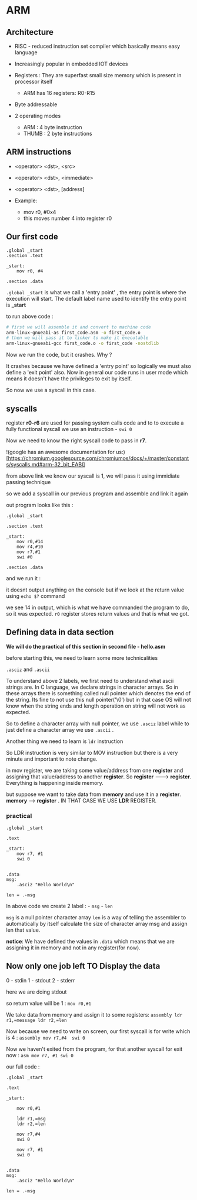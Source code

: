 # ARM 

## Architecture 
- RISC - reduced instruction set compiler which basically means easy language 
- Increasingly popular in embedded IOT devices 

- Registers : They are superfast small size memory which is present in processor itself 
    - ARM has 16 registers: R0-R15 
- Byte addressable 
- 2 operating modes 
    - ARM : 4 byte instruction 
    - THUMB : 2 byte instructions 


## ARM instructions 

- \<operator\> \<dst\>, \<src\> 
- \<operator\> \<dst\>, \<immediate\>
- \<operator\> \<dst\>, [address] 

- Example: 
    - mov r0, #0x4 
    - this moves number 4 into register r0 

## Our first code 

```assembly
.global _start
.section .text

_start:
    mov r0, #4

.section .data
```

`.global _start` is what we call a 'entry point' , the entry point is where the execution will start. The default label name used to identify the entry point is **\_start**


to run above code :
```sh
# first we will assemble it and convert to machine code  
arm-linux-gnueabi-as first_code.asm -o first_code.o 
# then we will pass it to linker to make it executable
arm-linux-gnueabi-gcc first_code.o -o first_code -nostdlib 
```

Now we run the code, but it crashes. Why ? 

It crashes because we have defined a 'entry point' so logically we must also define a 'exit point' also. Now in general our code runs in user mode which means it doesn't have the privileges to exit by itself. 

So now we use a syscall in this case. 

## syscalls 

register **r0-r6** are used for passing system calls code and to to execute a fully functional syscall we use an instruction - `swi 0` 

Now we need to know the right syscall code to pass in **r7**. 

!(google has an awesome documentation for us:)
[https://chromium.googlesource.com/chromiumos/docs/+/master/constants/syscalls.md#arm-32_bit_EABI]

from above link we know our syscall is 1, we will pass it using immidiate passing technique 

so we add a syscall in our previous program and assemble and link it again

out program looks like this : 

```assembly
.global _start 

.section .text

_start: 
    mov r0,#14
    mov r4,#10
    mov r7,#1 
    swi #0

.section .data 
```
and we run it : 

it doesnt output anything on the console but if we look at the return value using `echo $?` command 

we see 14 in output, which is what we have commanded the program to do, so it was expected. 
`r0` register stores return values and that is what we got. 


## Defining data in data section 

**We will do the practical of this section in second file - hello.asm** 

before starting this, we need to learn some more technicalities 

`.asciz` and `.ascii` 

To understand above 2 labels, we first need to understand what ascii strings are. In C language, we declare strings in character arrays. So in these arrays there is something called null pointer which denotes the end of the string. Its fine to not use this null pointer('\0') but in that case OS will not know when the string ends and length operation on string will not work as expected. 

So to define a character array with null pointer, we use `.asciz` label while to just define a character array we use `.ascii` . 

Another thing we need to learn is `ldr` instruction

So LDR instruction is very similar to MOV instruction but there is a very minute and important to note change.

in mov register, we are taking some value/address from one **register** and assigning that value/address to another **register**. So **register** ---> **register**. Everything is happening inside memory. 

but suppose we want to take data from **memory** and use it in a **register**. **memory** --> **register** . IN THAT CASE WE USE **LDR** REGISTER. 

### practical 

```assembly
.global _start 

.text 

_start: 
    mov r7, #1
    swi 0 


.data 
msg: 
    .asciz "Hello World\n"

len = .-msg
```

In above code we create 2 label : 
    - `msg` 
    - `len` 

`msg` is a null pointer character array 
`len` is a way of telling the assembler to automatically by itself calculate the size of character array msg and assign len that value. 

**notice**: We have defined the values in `.data` which means that we are assigning it in memory and not in any register(for now).

## Now only one job left TO Display the data 

0 - stdin 
1 - stdout 
2 - stderr 

here we are doing stdout 

so return value will be 1 : `mov r0,#1`

We take data from memory and assign it to some registers: 
    ``` assembly
    ldr r1,=message
    ldr r2,=len
    ```

Now because we need to write on screen, our first syscall is for write which is 4 : 
    ```assembly
    mov r7,#4 
    swi 0 
    ```

Now we haven't exited from the program, for that another syscall for exit now : 
    ```asm
    mov r7, #1
    swi 0 
    ```

our full code : 
```assembly
.global _start 

.text 

_start: 

    mov r0,#1 
    
    ldr r1,=msg 
    ldr r2,=len 
    
    mov r7,#4
    swi 0 

    mov r7, #1
    swi 0 


.data 
msg: 
    .asciz "Hello World\n"

len = .-msg
```

